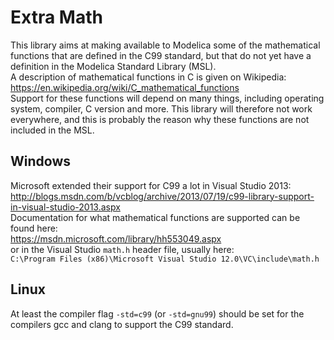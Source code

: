 # Extra Math

This library aims at making available to Modelica some of the mathematical functions
that are defined in the C99 standard,
but that do not yet have a definition in the Modelica Standard Library (MSL).  
A description of mathematical functions in C is given on Wikipedia:  
https://en.wikipedia.org/wiki/C_mathematical_functions  
Support for these functions will depend on many things, including operating system, compiler, C version and more.
This library will therefore not work everywhere,
and this is probably the reason why these functions are not included in the MSL.

## Windows
Microsoft extended their support for C99 a lot in Visual Studio 2013:  
http://blogs.msdn.com/b/vcblog/archive/2013/07/19/c99-library-support-in-visual-studio-2013.aspx  
Documentation for what mathematical functions are supported can be found here:  
https://msdn.microsoft.com/library/hh553049.aspx  
or in the Visual Studio `math.h` header file, usually here:  
`C:\Program Files (x86)\Microsoft Visual Studio 12.0\VC\include\math.h`

## Linux
At least the compiler flag `-std=c99` (or `-std=gnu99`) should be set for the compilers gcc and clang
to support the C99 standard.
